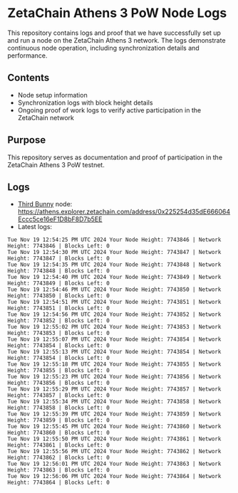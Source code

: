 # ZetaChain Athens 3 PoW Node Logs
This repository contains logs and proof that we have successfully set up and run a node on the ZetaChain Athens 3 network. The logs demonstrate continuous node operation, including synchronization details and performance.

## Contents
- Node setup information
- Synchronization logs with block height details
- Ongoing proof of work logs to verify active participation in the ZetaChain network

## Purpose
This repository serves as documentation and proof of participation in the ZetaChain Athens 3 PoW testnet.

## Logs

- [Third Bunny](https://thirdbunny.xyz/) node: https://athens.explorer.zetachain.com/address/0x225254d35dE666064Eccc5ce16eF1D8bF8D7b5EE
- Latest logs:
```
Tue Nov 19 12:54:25 PM UTC 2024 Your Node Height: 7743846 | Network Height: 7743846 | Blocks Left: 0
Tue Nov 19 12:54:30 PM UTC 2024 Your Node Height: 7743847 | Network Height: 7743847 | Blocks Left: 0
Tue Nov 19 12:54:35 PM UTC 2024 Your Node Height: 7743848 | Network Height: 7743848 | Blocks Left: 0
Tue Nov 19 12:54:40 PM UTC 2024 Your Node Height: 7743849 | Network Height: 7743849 | Blocks Left: 0
Tue Nov 19 12:54:46 PM UTC 2024 Your Node Height: 7743850 | Network Height: 7743850 | Blocks Left: 0
Tue Nov 19 12:54:51 PM UTC 2024 Your Node Height: 7743851 | Network Height: 7743851 | Blocks Left: 0
Tue Nov 19 12:54:56 PM UTC 2024 Your Node Height: 7743852 | Network Height: 7743852 | Blocks Left: 0
Tue Nov 19 12:55:02 PM UTC 2024 Your Node Height: 7743853 | Network Height: 7743853 | Blocks Left: 0
Tue Nov 19 12:55:07 PM UTC 2024 Your Node Height: 7743854 | Network Height: 7743854 | Blocks Left: 0
Tue Nov 19 12:55:13 PM UTC 2024 Your Node Height: 7743854 | Network Height: 7743854 | Blocks Left: 0
Tue Nov 19 12:55:18 PM UTC 2024 Your Node Height: 7743855 | Network Height: 7743855 | Blocks Left: 0
Tue Nov 19 12:55:23 PM UTC 2024 Your Node Height: 7743856 | Network Height: 7743856 | Blocks Left: 0
Tue Nov 19 12:55:29 PM UTC 2024 Your Node Height: 7743857 | Network Height: 7743857 | Blocks Left: 0
Tue Nov 19 12:55:34 PM UTC 2024 Your Node Height: 7743858 | Network Height: 7743858 | Blocks Left: 0
Tue Nov 19 12:55:39 PM UTC 2024 Your Node Height: 7743859 | Network Height: 7743859 | Blocks Left: 0
Tue Nov 19 12:55:45 PM UTC 2024 Your Node Height: 7743860 | Network Height: 7743860 | Blocks Left: 0
Tue Nov 19 12:55:50 PM UTC 2024 Your Node Height: 7743861 | Network Height: 7743861 | Blocks Left: 0
Tue Nov 19 12:55:56 PM UTC 2024 Your Node Height: 7743862 | Network Height: 7743862 | Blocks Left: 0
Tue Nov 19 12:56:01 PM UTC 2024 Your Node Height: 7743863 | Network Height: 7743863 | Blocks Left: 0
Tue Nov 19 12:56:06 PM UTC 2024 Your Node Height: 7743864 | Network Height: 7743864 | Blocks Left: 0
```

